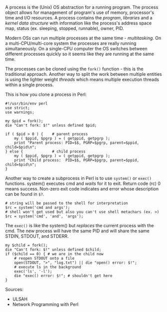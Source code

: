 A process is the (Unix) OS abstraction for a running program. The process
object allows for management of program's use of memory, processor's time and
I/O resources. A process contains the *program*, *libraries* and a *kernel data
structure* with information like the process's address space map, status (ex.
sleeping, stopped, runnable), owner, PID. 

Modern OSs can run multiple processes at the same time - *multitasking*. On a
multi-CPU/multi-core system the processes are really running simultaneously. On
a single-CPU computer the OS switches between different processes quickly so it
seems like they are running at the same time.

The processes can be cloned using the `fork()` function - this is the
traditional approach. Another way to split the work between multiple entities
is using the lighter weight *threads* which means multiple execution threads
within a single process.

This is how you clone a process in Perl:

```
#!/usr/bin/env perl
use strict;
use warnings;

my $pid = fork();
die "Can't fork: $!" unless defined $pid;

if ( $pid > 0 ) {    # parent process
    my ( $ppid, $pgrp ) = ( getppid, getpgrp );
    print "Parent process: PID=$$, PGRP=$pgrp, parent=$ppid, child=$pid\n";
} else {             # child process
    my ( $ppid, $pgrp ) = ( getppid, getpgrp );
    print "Child process:  PID=$$, PGRP=$pgrp, parent=$ppid, child=$pid\n";
}
```

Another way to create a subprocess in Perl is to use `system()` or `exec()`
functions. system() executes cmd and *waits* for it to exit. Return code (rc) 0
means success. Non-zero exit code indicates and error whose description can be
found in `$?`.

    # string will be passed to the shell for interpretation
    $rc = system('cmd and args');
    # shell won't get used but also you can't use shell metachars (ex. >)
    $rc = system('cmd', 'and', 'args');

The `exec()` is like the system() but *replaces* the current process with the
cmd. The new process will have the same PID and will share the same STDIN,
STDOUT, and STDERR.

    my $child = fork();
    die "Can't fork: $!" unless defined $child;
    if ($child == 0) { # we are in the child now
        # reopen STDOUT onto a file
        open(STDOUT, ">", "log.txt") || die "open() error: $!";
        # execute ls in the background
        exec('ls', '-l');
        die "exec() error: $!"; # shouldn't get here
    }

Sources:
* ULSAH
* Network Programming with Perl
